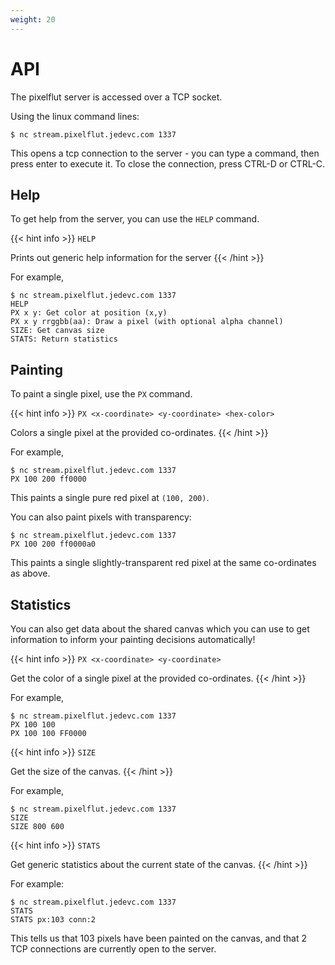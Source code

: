 ```yaml
---
weight: 20
---
```


# API

The pixelflut server is accessed over a TCP socket.

Using the linux command lines:

    $ nc stream.pixelflut.jedevc.com 1337

This opens a tcp connection to the server - you can type a command, then press
enter to execute it. To close the connection, press CTRL-D or CTRL-C.

## Help

To get help from the server, you can use the `HELP` command.

{{< hint info >}}
`HELP`

Prints out generic help information for the server
{{< /hint >}}

For example,

    $ nc stream.pixelflut.jedevc.com 1337
    HELP
    PX x y: Get color at position (x,y)
    PX x y rrggbb(aa): Draw a pixel (with optional alpha channel)
    SIZE: Get canvas size
    STATS: Return statistics

## Painting

To paint a single pixel, use the `PX` command.

{{< hint info >}}
`PX <x-coordinate> <y-coordinate> <hex-color>`

Colors a single pixel at the provided co-ordinates.
{{< /hint >}}

For example,

    $ nc stream.pixelflut.jedevc.com 1337
    PX 100 200 ff0000

This paints a single pure red pixel at `(100, 200)`.

You can also paint pixels with transparency:

    $ nc stream.pixelflut.jedevc.com 1337
    PX 100 200 ff0000a0

This paints a single slightly-transparent red pixel at the same co-ordinates as
above.

## Statistics

You can also get data about the shared canvas which you can use to get
information to inform your painting decisions automatically!

{{< hint info >}}
`PX <x-coordinate> <y-coordinate>`

Get the color of a single pixel at the provided co-ordinates.
{{< /hint >}}

For example,

    $ nc stream.pixelflut.jedevc.com 1337
    PX 100 100
    PX 100 100 FF0000

{{< hint info >}}
`SIZE`

Get the size of the canvas.
{{< /hint >}}

For example,

    $ nc stream.pixelflut.jedevc.com 1337
    SIZE
    SIZE 800 600

{{< hint info >}}
`STATS`

Get generic statistics about the current state of the canvas.
{{< /hint >}}

For example:

    $ nc stream.pixelflut.jedevc.com 1337
    STATS
    STATS px:103 conn:2

This tells us that 103 pixels have been painted on the canvas, and that 2 TCP
connections are currently open to the server.

